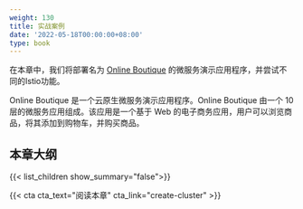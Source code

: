 ```yaml
---
weight: 130
title: 实战案例
date: '2022-05-18T00:00:00+08:00'
type: book
---
```


在本章中，我们将部署名为 [Online Boutique](https://github.com/GoogleCloudPlatform/microservices-demo) 的微服务演示应用程序，并尝试不同的Istio功能。

Online Boutique 是一个云原生微服务演示应用程序。Online Boutique 由一个 10 层的微服务应用组成。该应用是一个基于 Web 的电子商务应用，用户可以浏览商品，将其添加到购物车，并购买商品。

## 本章大纲

{{< list_children show_summary="false">}}

{{< cta cta_text="阅读本章" cta_link="create-cluster" >}}
